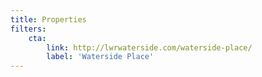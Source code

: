 ```yaml
---
title: Properties
filters:
    cta:
        link: http://lwrwaterside.com/waterside-place/
        label: 'Waterside Place'
---
```


